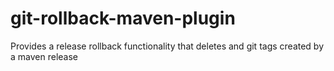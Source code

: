 git-rollback-maven-plugin
=========================

Provides a release rollback functionality that deletes and git tags created by a maven release
